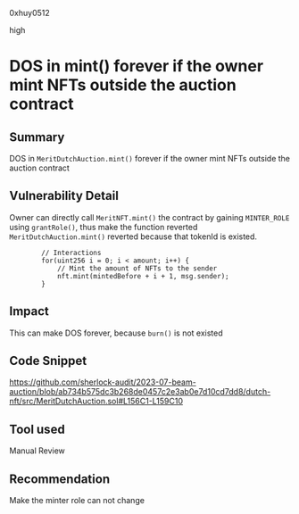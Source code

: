 0xhuy0512

high

# DOS in mint() forever if the owner mint NFTs outside the auction contract

## Summary
DOS in `MeritDutchAuction.mint()` forever if the owner mint NFTs outside the auction contract
## Vulnerability Detail
Owner can directly call `MeritNFT.mint()` the contract by gaining `MINTER_ROLE` using `grantRole()`, thus make the function reverted `MeritDutchAuction.mint()` reverted because that tokenId is existed. 
```solidity
        // Interactions
        for(uint256 i = 0; i < amount; i++) {
            // Mint the amount of NFTs to the sender
            nft.mint(mintedBefore + i + 1, msg.sender);
        }
```
## Impact
This can make DOS forever, because `burn()` is not existed

## Code Snippet
https://github.com/sherlock-audit/2023-07-beam-auction/blob/ab734b575dc3b268de0457c2e3ab0e7d10cd7dd8/dutch-nft/src/MeritDutchAuction.sol#L156C1-L159C10
## Tool used

Manual Review

## Recommendation
Make the minter role can not change